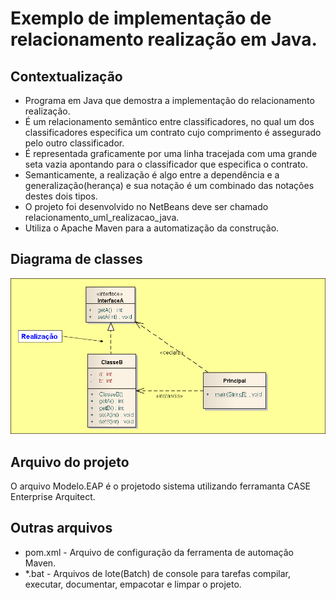 # Exemplo de implementação de relacionamento realização em Java.

## Contextualização

- Programa em Java que demostra a implementação do relacionamento realização.<br>
- É um relacionamento semântico entre classificadores, no qual um dos classificadores especifica um contrato cujo comprimento é assegurado pelo outro classificador.<br>
- É representada graficamente por uma linha tracejada com uma grande seta vazia apontando para o classificador que especifica o contrato.<br>
- Semanticamente, a realização é algo entre a dependência e a generalização(herança) e sua notação é um combinado das notações destes dois tipos.<br>
- O projeto foi desenvolvido no NetBeans deve ser chamado relacionamento_uml_realizacao_java.<br>
- Utiliza o Apache Maven para a automatização da construção.<br>

## Diagrama de classes

![Diagrama de classe](diagramadeclasse.png)

## Arquivo do projeto

O arquivo Modelo.EAP é o projetodo sistema utilizando ferramanta CASE Enterprise Arquitect.

## Outras arquivos
- pom.xml - Arquivo de configuração da ferramenta de automação Maven.
- *.bat - Arquivos de lote(Batch) de console para tarefas compilar, executar, documentar, empacotar e limpar o projeto.